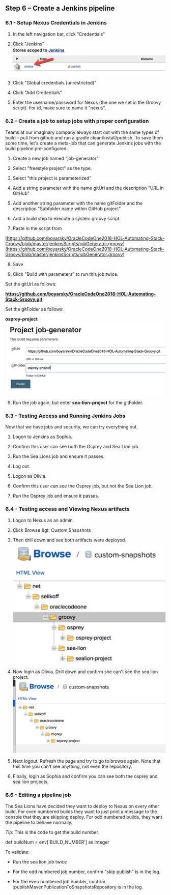 ## Step 6 – Create a Jenkins pipeline

### 6.1 - Setup Nexus Credentials in Jenkins

1. In the left navigation bar, click &quot;Credentials&quot;

1. Click &quot;Jenkins&quot;
 ![credential store](../images/step-6.1-cred-store.png)

1. Click &quot;Global credentials (unrestricted)&quot;

1. Click &quot;Add Credentials&quot;

1. Enter the username/password for Nexus (the one we set in the Groovy script). For id, make sure to name it &quot;nexus&quot;.

### 6.2 - Create a job to setup jobs with proper configuration

Teams at our imaginary company always start out with the same types of build – pull from github and run a gradle clean/install/publish. To save them some time, let&#39;s create a meta-job that can generate Jenkins jobs with the build pipeline pre-configured.

1. Create a new job named &quot;job-generator&quot;

1. Select &quot;freestyle project&quot; as the type.

1. Select &quot;this project is parameterized&quot;

1. Add a string parameter with the name gitUrl and the description &quot;URL in GitHub&quot;

1. Add another string parameter with the name gitFolder and the description &quot;Subfolder name within GitHub project&quot;

1. Add a build step to execute a system groovy script.

1. Paste in the script from

[https://github.com/boyarsky/OracleCodeOne2018-HOL-Automating-Stack-Groovy/blob/master/jenkinsScripts/jobGenerator.groovy](https://github.com/boyarsky/OracleCodeOne2018-HOL-Automating-Stack-Groovy/blob/master/jenkinsScripts/jobGenerator.groovy)

8. Save

1. Click &quot;Build with parameters&quot; to run this job twice.

Set the gitUrl as follows:

**https://github.com/boyarsky/OracleCodeOne2018-HOL-Automating-Stack-Groovy.git**

Set the gitFolder as follows:

**osprey-project**
 ![generate project](../images/step-6.2-generate-project.png)

9. Run the job again, but enter **sea-lion-project** for the gitFolder.

### 6.3 - Testing Access and Running Jenkins Jobs

Now that we have jobs and security, we can try everything out.

1. Logon to Jenkins as Sophia.

1. Confirm this user can see both the Osprey and Sea Lion job.

1. Run the Sea Lions job and ensure it passes.

1. Log out.

1. Logon as Olivia.

1. Confirm this user can see the Osprey job, but not the Sea Lion job.

1. Run the Osprey job and ensure it passes.

### 6.4 - Testing access and Viewing Nexus artifacts

1. Logon to Nexus as an admin.

1. Click Browse \&gt; Custom Snapshots

1. Then drill down and see both artifacts were deployed.
 ![nexus all](../images/step-6.4-all.png)

1. Now login as Olivia. Drill down and confirm she can&#39;t see the sea lion project.
 ![nexus olivia](../images/step-6.4-olivia.png)

1. Next logout. Refresh the page and try to go to browse again. Note that this time you can&#39;t see anything, not even the repository.

1. Finally, login as Sophia and confirm you can see both the osprey and sea lion projects.

### 6.6 - Editing a pipeline job

The Sea Lions have decided they want to deploy to Nexus on every other build. For even numbered builds they want to just print a message to the console that they are skipping deploy. For odd numbered builds, they want the pipeline to behave normally.

_Tip_: This is the code to get the build number.

def buildNum = env[&#39;BUILD\_NUMBER&#39;] as Integer

To validate:

- Run the sea lion job twice

- For the odd numbered job number, confirm &quot;skip publish&quot; is in the log.

- For the even numbered job number, confirm :publishMavenPublicationToSnapshotsRepository is in the log.